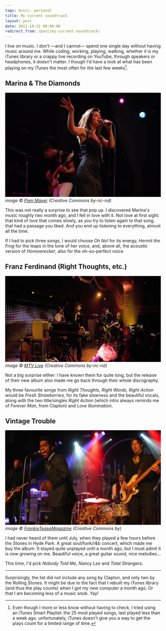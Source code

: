 ```yaml
---
tags: music, personal
title: My current soundtrack
layout: post
date: 2013-10-21 00:00:00
redirect_from: /post/my-current-soundtrack/
---
```


I live on music. I don't —and I cannot— spend one single day without having music around me. While coding, working, playing, walking, whether it is my iTunes library or a crappy live recording on YouTube, through speakers or headphones, it doesn't matter. I though I'd have a look at what has been playing on my iTunes the most often for the last few weeks[^1].

## Marina & The Diamonds

![Marina & The Diamonds](/static/media/2013/10/img-1382389265336-raw.jpg)  
_image © [Pam Mayer](http://www.flickr.com/photos/pamnesiac/4962432630/) (Creative Commons by-nc-nd)_

This was not really a surprise to see that pop up. I discovered Marina's music roughly two month ago, and I fell in love with it. Not love at first sight: that kind of love that comes slowly, as you try to listen again to that song, that had a passage you liked. And you end up listening to everything, almost all the time.



If I had to pick three songs, I would choose _Oh No!_ for its energy, _Hermit the Frog_ for the leaps in the tone of her voice, and, above all, the acoustic version of _Homewrecker_, also for the oh–so–perfect voice.

## Franz Ferdinand (Right Thoughts, etc.)

![Franz Ferdinand.jpg](/static/media/2013/10/img-1382390426417-raw.jpg)  
_image © [MTV Live](http://www.flickr.com/photos/32742618@N04/3101077006/) (Creative Commons by-nc-nd)_

Not a big surprise either: I have known them for quite long, but the release of their new album also made me go back through their whole discography.

My three favourite songs from _Right Thoughts, Right Words, Right Action_ would be _Fresh Strawberries_, for its fake slowness and the beautiful vocals, along with the two title/singles _Right Action_ (which intro always reminds me of _Forever Man_, from Clapton) and _Love Illumination_.

## Vintage Trouble

![Vintage Troube.jpg](/static/media/2013/10/img-1382389832430-raw.jpg)  
_image © [FrankieTeaseMagazine](http://www.flickr.com/photos/missfrankietease/8470677942/) (Creative Commons by)_

I had never  heard of them until July, when they played a few hours before the Stones in Hyde Park. A great soul/funk/r&b concert, which made me buy the album. It stayed quite unplayed until a month ago, but I must admit it is now growing on me. Beautiful voice, a great guitar sound, nice melodies…

This time, I'd pick _Nobody Told Me_, _Nancy Lee_ and _Total Strangers_.

***

Surprisingly, the list did not include any song by Clapton, and only two by the Rolling Stones. It might be due to the fact that I rebuilt my iTunes library (and thus the play counts) when I got my new computer a month ago. Or that I am becoming less of a music snob. Yay!

[^1]: Even though I more or less know without having to check, I tried using an iTunes Smart Playlist: the 25 most played songs, last played less than a week ago. unfortunately, iTunes doesn't give you a way to get the plays count for a limited range of time.
